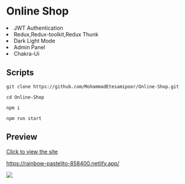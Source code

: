 # Online Shop 


<li>JWT Authentication</li>
<li>Redux,Redux-toolkit,Redux Thunk</li>
<li>Dark Light Mode</li>
<li>Admin Panel</li>
<li>Chakra-Ui</li>

## Scripts

```git clone https://github.com/MohammadEtesamipoor/Online-Shop.git ```

``` cd Online-Shop ```

``` npm i ```

``` npm run start ```


## Preview
[Click to view the site](https://rainbow-pastelito-858400.netlify.app/)

https://rainbow-pastelito-858400.netlify.app/


<img src="https://github.com/MohammadEtesamipoor/Mohammad.Etesamipoor/blob/main/My%20Video.gif"/>
